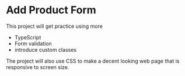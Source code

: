 # Add Product Form

This project will get practice using more 
- TypeScript
- Form validation
- introduce custom classes

The project will also use CSS to make a decent looking web page that is responsive to screen size.